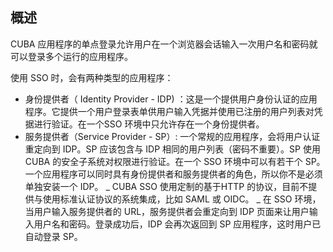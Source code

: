 ## 概述
CUBA 应用程序的单点登录允许用户在一个浏览器会话输入一次用户名和密码就可以登录多个运行的应用程序。

使用 SSO 时，会有两种类型的应用程序：
* 身份提供者（ Identity Provider - IDP) ：这是一个提供用户身份认证的应用程序。它提供一个用户登录表单供用户输入凭据并使用已注册的用户列表对凭据进行验证。在一个SSO 环境中只允许存在一个身份提供者。
* 服务提供者（Service Provider - SP）: 一个常规的应用程序，会将用户认证重定向到 IDP。SP 应该包含与 IDP 相同的用户列表（密码不重要）。SP 使用 CUBA 的安全子系统对权限进行验证。在一个 SSO 环境中可以有若干个 SP。
一个应用程序可以同时具有身份提供者和服务提供者的角色，所以你不是必须单独安装一个 IDP。
_ CUBA SSO 使用定制的基于HTTP 的协议，目前不提供与使用标准认证协议的系统集成，比如 SAML 或 OIDC。 _
在 SSO 环境，当用户输入服务提供者的 URL，服务提供者会重定向到 IDP 页面来让用户输入用户名和密码。登录成功后，IDP 会再次返回到 SP 应用程序，这时用户已自动登录 SP。
